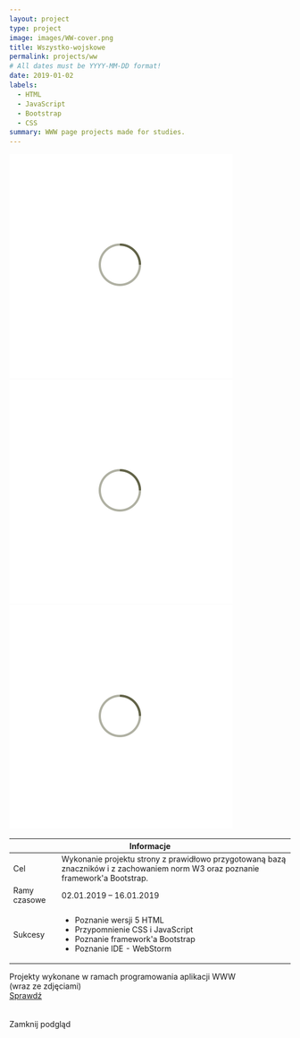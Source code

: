 ```yaml
---
layout: project
type: project
image: images/WW-cover.png
title: Wszystko-wojskowe
permalink: projects/ww
# All dates must be YYYY-MM-DD format!
date: 2019-01-02    
labels:
  - HTML
  - JavaScript
  - Bootstrap
  - CSS
summary: WWW page projects made for studies.
---
```


<div class="ui centered grid">
  <div class="fourteen wide column clickable" onclick="showModalWithImage(this)">
    <img class="ui image img-center" src="../images/oval.svg" data-echo="../images/WW-page-1.png">
  </div>
  <div class="fourteen wide column clickable" onclick="showModalWithImage(this)">
    <img class="ui image img-center" src="../images/oval.svg" data-echo="../images/WW-page-2.png">
  </div>
  <div class="fourteen wide column clickable" onclick="showModalWithImage(this)">
    <img class="ui image img-center" src="../images/oval.svg" data-echo="../images/WW-page-3.png">
  </div>
</div>

 <table class="ui celled striped tablet stackable table">
  <thead>
    <tr><th colspan="3">
      Informacje
    </th>
  </tr></thead>
  <tbody>
    <tr>
      <td>
        <i class="info circle icon"></i> Cel
      </td>
      <td class="font-balooChettan2">Wykonanie projektu strony z prawidłowo przygotowaną bazą znaczników i z zachowaniem norm W3 oraz poznanie framework'a Bootstrap.</td>
    </tr>
    <tr>
      <td class="collapsing">
        <i class="clock icon"></i> Ramy czasowe
      </td>
      <td class="font-balooChettan2">02.01.2019 – 16.01.2019</td>
    </tr>
    <tr>
      <td>
        <i class="star icon"></i> Sukcesy
      </td>
      <td class="font-balooChettan2">
        <ul>
          <li>Poznanie wersji 5 HTML</li>
          <li>Przypomnienie CSS i JavaScript</li>
          <li>Poznanie framework'a Bootstrap</li>
          <li>Poznanie IDE - WebStorm</li>
        </ul>
      </td>
    </tr>
  </tbody>
</table>

<div class="ui placeholder segment">
  <div class="ui icon header font-balooChettan2">
    <i class="github icon"></i>
    Projekty wykonane w ramach programowania aplikacji WWW <br/> (wraz ze zdjęciami)
  </div>
  <a href="https://github.com/trolit/Moje.dokumenty/tree/master/Projekty%20stron(PA%20WWW)" target="_blank" style="margin-top: 2%;">
    <div class="ui animated violet button" onclick="this.blur();" tabindex="0">
      <div class="visible content font-balooChettan2">Sprawdź</div>
      <div class="hidden content">
        <i class="right arrow icon"></i>
      </div>
    </div>
  </a>
</div>

<!-- Image Modal -->
<div class="tiny modal">
  <div class="image content">
    <div class="ui huge image">
      <img id="imgPlaceholder" src="">
    </div>
  </div>
  <br/>
  <div class="actions">
    <div class="ui teal left labeled icon button">
      Zamknij podgląd
      <i class="file image icon"></i>
    </div>
  </div>
</div>